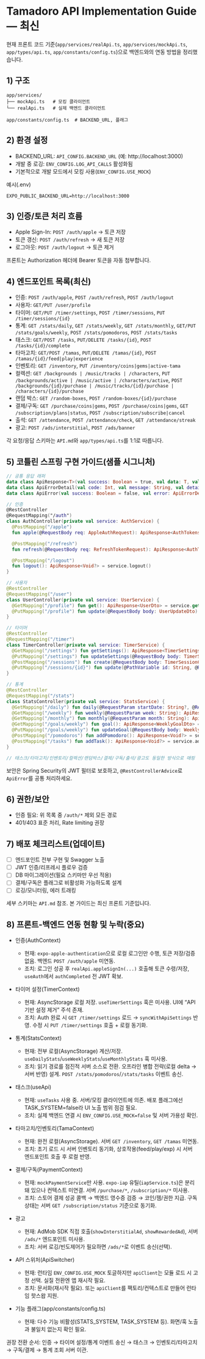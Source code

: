 # Tamadoro API Implementation Guide — 최신

현재 프론트 코드 기준(`app/services/realApi.ts`, `app/services/mockApi.ts`, `app/types/api.ts`, `app/constants/config.ts`)으로 백엔드와의 연동 방법을 정리했습니다.

## 1) 구조

```
app/services/
├── mockApi.ts   # 모킹 클라이언트
└── realApi.ts   # 실제 백엔드 클라이언트

app/constants/config.ts  # BACKEND_URL, 플래그
```

## 2) 환경 설정

- BACKEND_URL: `API_CONFIG.BACKEND_URL` (예: http://localhost:3000)
- 개발 중 로깅: `ENV_CONFIG.LOG_API_CALLS` 활성화됨
- 기본적으로 개발 모드에서 모킹 사용(`ENV_CONFIG.USE_MOCK`)

예시(.env)

```dotenv
EXPO_PUBLIC_BACKEND_URL=http://localhost:3000
```

## 3) 인증/토큰 처리 흐름

- Apple Sign-In: `POST /auth/apple` → 토큰 저장
- 토큰 갱신: `POST /auth/refresh` → 새 토큰 저장
- 로그아웃: `POST /auth/logout` → 토큰 제거

프론트는 Authorization 헤더에 Bearer 토큰을 자동 첨부합니다.

## 4) 엔드포인트 목록(최신)

- 인증: `POST /auth/apple`, `POST /auth/refresh`, `POST /auth/logout`
- 사용자: `GET/PUT /user/profile`
- 타이머: `GET/PUT /timer/settings`, `POST /timer/sessions`, `PUT /timer/sessions/{id}`
- 통계: `GET /stats/daily`, `GET /stats/weekly`, `GET /stats/monthly`, `GET/PUT /stats/goals/weekly`, `POST /stats/pomodoros`, `POST /stats/tasks`
- 태스크: `GET/POST /tasks`, `PUT/DELETE /tasks/{id}`, `POST /tasks/{id}/complete`
- 타마고치: `GET/POST /tamas`, `PUT/DELETE /tamas/{id}`, `POST /tamas/{id}/feed|play|experience`
- 인벤토리: `GET /inventory`, `PUT /inventory/coins|gems|active-tama`
- 컬렉션: `GET /backgrounds | /music/tracks | /characters`, `PUT /backgrounds/active | /music/active | /characters/active`, `POST /backgrounds/{id}/purchase | /music/tracks/{id}/purchase | /characters/{id}/purchase`
- 랜덤 박스: `GET /random-boxes`, `POST /random-boxes/{id}/purchase`
- 결제/구독: `GET /purchase/coins|gems`, `POST /purchase/coins|gems`, `GET /subscription/plans|status`, `POST /subscription/subscribe|cancel`
- 출석: `GET /attendance`, `POST /attendance/check`, `GET /attendance/streak`
- 광고: `POST /ads/interstitial`, `POST /ads/banner`

각 요청/응답 스키마는 `API.md`와 `app/types/api.ts`를 1:1로 따릅니다.

## 5) 코틀린 스프링 구현 가이드(샘플 시그니처)

```kotlin
// 공통 응답 래퍼
data class ApiResponse<T>(val success: Boolean = true, val data: T, val message: String? = null)
data class ApiErrorDetail(val code: Int, val message: String, val details: Any? = null)
data class ApiError(val success: Boolean = false, val error: ApiErrorDetail)

// 인증
@RestController
@RequestMapping("/auth")
class AuthController(private val service: AuthService) {
  @PostMapping("/apple")
  fun apple(@RequestBody req: AppleAuthRequest): ApiResponse<AuthTokens> = service.apple(req)

  @PostMapping("/refresh")
  fun refresh(@RequestBody req: RefreshTokenRequest): ApiResponse<AuthTokens> = service.refresh(req)

  @PostMapping("/logout")
  fun logout(): ApiResponse<Void?> = service.logout()
}

// 사용자
@RestController
@RequestMapping("/user")
class UserController(private val service: UserService) {
  @GetMapping("/profile") fun get(): ApiResponse<UserDto> = service.get()
  @PutMapping("/profile") fun update(@RequestBody body: UserUpdateDto): ApiResponse<UserDto> = service.update(body)
}

// 타이머
@RestController
@RequestMapping("/timer")
class TimerController(private val service: TimerService) {
  @GetMapping("/settings") fun getSettings(): ApiResponse<TimerSettingsDto> = service.getSettings()
  @PutMapping("/settings") fun updateSettings(@RequestBody body: TimerSettingsUpdateDto): ApiResponse<TimerSettingsDto> = service.updateSettings(body)
  @PostMapping("/sessions") fun create(@RequestBody body: TimerSessionCreateDto): ApiResponse<TimerSessionDto> = service.create(body)
  @PutMapping("/sessions/{id}") fun update(@PathVariable id: String, @RequestBody body: TimerSessionUpdateDto): ApiResponse<TimerSessionDto> = service.update(id, body)
}

// 통계
@RestController
@RequestMapping("/stats")
class StatsController(private val service: StatsService) {
  @GetMapping("/daily") fun daily(@RequestParam startDate: String?, @RequestParam endDate: String?): ApiResponse<List<DailyStatsDto>> = service.daily(startDate, endDate)
  @GetMapping("/weekly") fun weekly(@RequestParam week: String): ApiResponse<WeeklyStatsDto> = service.weekly(week)
  @GetMapping("/monthly") fun monthly(@RequestParam month: String): ApiResponse<MonthlyStatsDto> = service.monthly(month)
  @GetMapping("/goals/weekly") fun goal(): ApiResponse<WeeklyGoalDto> = service.goal()
  @PutMapping("/goals/weekly") fun updateGoal(@RequestBody body: WeeklyGoalUpdateDto): ApiResponse<WeeklyGoalDto> = service.updateGoal(body)
  @PostMapping("/pomodoros") fun addPomodoro(): ApiResponse<Void?> = service.addPomodoro()
  @PostMapping("/tasks") fun addTask(): ApiResponse<Void?> = service.addTask()
}

// 태스크/타마고치/인벤토리/컬렉션/랜덤박스/결제/구독/출석/광고도 동일한 방식으로 매핑
```

보안은 Spring Security의 JWT 필터로 보호하고, `@RestControllerAdvice`로 `ApiError`를 공통 처리하세요.

## 6) 권한/보안

- 인증 필요: 위 목록 중 `/auth/*` 제외 모든 경로
- 401/403 표준 처리, Rate limiting 권장

## 7) 배포 체크리스트(업데이트)

- [ ] 엔드포인트 전부 구현 및 Swagger 노출
- [ ] JWT 인증/리프레시 플로우 검증
- [ ] DB 마이그레이션(필요 스키마만 우선 적용)
- [ ] 결제/구독은 플래그로 비활성화 가능하도록 설계
- [ ] 로깅/모니터링, 에러 트래킹

세부 스키마는 `API.md` 참조. 본 가이드는 최신 프론트 기준입니다.

## 8) 프론트-백엔드 연동 현황 및 누락(중요)

- 인증(AuthContext)

  - 현재: `expo-apple-authentication`으로 로컬 로그인만 수행, 토큰 저장/검증 없음. 백엔드 `POST /auth/apple` 미연동.
  - 조치: 로그인 성공 후 `realApi.appleSignIn(...)` 호출해 토큰 수령/저장, `useAuth`에서 `authCompleted` 전 JWT 확보.

- 타이머 설정(TimerContext)

  - 현재: AsyncStorage 로컬 저장. `useTimerSettings` 훅은 미사용. UI에 “API 기반 설정 제거” 주석 존재.
  - 조치: Auth 완료 시 `GET /timer/settings` 로드 → `syncWithApiSettings` 반영. 수정 시 `PUT /timer/settings` 호출 + 로컬 동기화.

- 통계(StatsContext)

  - 현재: 전부 로컬(AsyncStorage) 계산/저장. `useDailyStats`/`useWeeklyStats`/`useMonthlyStats` 훅 미사용.
  - 조치: 읽기 경로를 점진적 서버 소스로 전환. 오프라인 병합 전략(로컬 delta → 서버 반영) 설계. `POST /stats/pomodoros`/`/stats/tasks` 이벤트 송신.

- 태스크(useApi)

  - 현재: `useTasks` 사용 중. 서버/모킹 클라이언트에 의존. 배포 플래그에선 TASK_SYSTEM=false라 UI 노출 범위 점검 필요.
  - 조치: 실제 백엔드 연결 시 `ENV_CONFIG.USE_MOCK=false` 및 서버 가용성 확인.

- 타마고치/인벤토리(TamaContext)

  - 현재: 완전 로컬(AsyncStorage). 서버 `GET /inventory`, `GET /tamas` 미연동.
  - 조치: 초기 로드 시 서버 인벤토리 동기화, 상호작용(feed/play/exp) 시 서버 엔드포인트 호출 후 로컬 반영.

- 결제/구독(PaymentContext)

  - 현재: `mockPaymentService`만 사용. `expo-iap` 유틸(`iapService.ts`)은 분리돼 있으나 컨텍스트 미연결. 서버 `/purchase/*`, `/subscription/*` 미사용.
  - 조치: 스토어 결제 성공 콜백 → 백엔드 영수증 검증 → 코인/젬/권한 지급. 구독 상태는 서버 `GET /subscription/status` 기준으로 동기화.

- 광고

  - 현재: AdMob SDK 직접 호출(`showInterstitialAd`, `showRewardedAd`), 서버 `/ads/*` 엔드포인트 미사용.
  - 조치: 서버 로깅/빈도제어가 필요하면 `/ads/*`로 이벤트 송신(선택).

- API 스위처(ApiSwitcher)

  - 현재: 런타임 `ENV_CONFIG.USE_MOCK` 토글하지만 `apiClient`는 모듈 로드 시 고정 선택. 실질 전환엔 앱 재시작 필요.
  - 조치: 문서화(재시작 필요). 또는 `apiClient`를 팩토리/컨텍스트로 만들어 런타임 핫스왑 지원.

- 기능 플래그(app/constants/config.ts)
  - 현재: 다수 기능 비활성(STATS_SYSTEM, TASK_SYSTEM 등). 화면/훅 노출과 불일치 없는지 확인 필요.

권장 전환 순서: 인증 → 타이머 설정/통계 이벤트 송신 → 태스크 → 인벤토리/타마고치 → 구독/결제 → 통계 조회 서버 이관.

